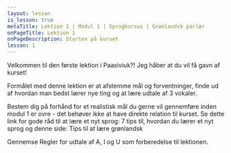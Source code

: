 ```yaml
---
layout: lesson
is_lesson: true
metaTitle: Lektion 1 | Modul 1 | Sprogkursus | Grønlandsk parlør
onPageTitle: Lektion 1
onPageDescription: Starten på kurset
lesson: 1
---
```

Velkommen til den første lektion i Paasiviuk?! Jeg håber at du vil få gavn af kurset!

Formålet med denne lektion er at afstemme mål og forventninger, finde ud af hvordan man bedst lærer nye ting og at lære udtale af 3 vokaler.

Bestem dig på forhånd for et realistisk mål du gerne vil gennemføre inden modul 1 er ovre - det behøver ikke at have direkte relation til kurset. Se dette link for gode råd til at lære et nyt sprog: 7 tips til, hvordan du lærer et nyt sprog og denne side: Tips til at lære grønlandsk

Gennemse Regler for udtale af A, I og U som forberedelse til lektionen.